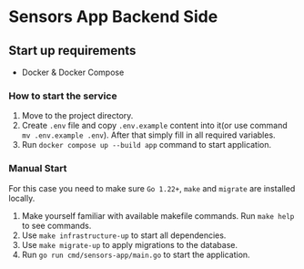 # Sensors App Backend Side

## Start up requirements
* Docker & Docker Compose

### How to start the service
1. Move to the project directory.
2. Create ```.env``` file and copy ```.env.example``` content into it(or use command ```mv .env.example .env```). After that simply fill in all required variables.
3. Run ```docker compose up --build app``` command to start application.

### Manual Start

For this case you need to make sure ```Go 1.22+```, ```make``` and ```migrate``` are installed locally.

1. Make yourself familiar with available makefile commands. Run ```make help``` to see commands.
2. Use ```make infrastructure-up``` to start all dependencies.
3. Use ```make migrate-up``` to apply migrations to the database.
4. Run ```go run cmd/sensors-app/main.go``` to start the application.
